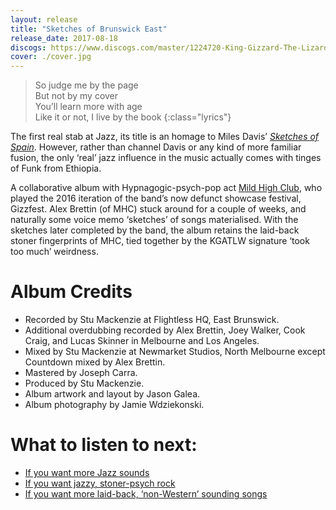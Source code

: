 ```yaml
---
layout: release
title: "Sketches of Brunswick East"
release_date: 2017-08-18
discogs: https://www.discogs.com/master/1224720-King-Gizzard-The-Lizard-Wizard-With-Mild-High-Club-Sketches-Of-Brunswick-East
cover: ./cover.jpg
---
```


> So judge me by the page  
> But not by my cover  
> You’ll learn more with age  
> Like it or not, I live by the book
{:class="lyrics"}

The first real stab at Jazz, its title is an homage to Miles Davis’ [_Sketches of Spain_](https://en.wikipedia.org/wiki/Sketches_of_Spain). However, rather than channel Davis or any kind of more familiar fusion, the only ‘real’ jazz influence in the music actually comes with tinges of Funk from Ethiopia.

A collaborative album with Hypnagogic-psych-pop act [Mild High Club](https://www.stonesthrow.com/artist/mildhighclub/), who played the 2016 iteration of the band’s now defunct showcase festival, Gizzfest. Alex Brettin (of MHC) stuck around for a couple of weeks, and naturally some voice memo ‘sketches’ of songs materialised. With the sketches later completed by the band, the album retains the laid-back stoner fingerprints of MHC, tied together by the KGATLW signature ‘took too much’ weirdness.

# Album Credits

* Recorded by Stu Mackenzie at Flightless HQ, East Brunswick.
* Additional overdubbing recorded by Alex Brettin, Joey Walker, Cook Craig, and Lucas Skinner in Melbourne and Los Angeles.
* Mixed by Stu Mackenzie at Newmarket Studios, North Melbourne except Countdown mixed by Alex Brettin.
* Mastered by Joseph Carra.
* Produced by Stu Mackenzie.
* Album artwork and layout by Jason Galea.
* Album photography by Jamie Wdziekonski.

# What to listen to next:

*   [If you want more Jazz sounds](../changes)
*   [If you want jazzy, stoner-psych rock](../quarters)
*   [If you want more laid-back, ‘non-Western’ sounding songs](../float-along-fill-your-lungs)

